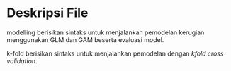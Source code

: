 # Deskripsi File

modelling berisikan sintaks untuk menjalankan pemodelan kerugian menggunakan GLM dan GAM beserta evaluasi model. 

k-fold berisikan sintaks untuk menjalankan pemodelan dengan _kfold cross validation_. 
